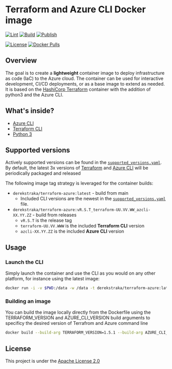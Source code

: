 # Terraform and Azure CLI Docker image

[![Lint](https://github.com/derekstraka/terraform-azure/actions/workflows/lint.yaml/badge.svg?branch=main)](https://github.com/derekstraka/terraform-azure/actions/workflows/lint.yaml)
[![Build](https://github.com/derekstraka/terraform-azure/actions/workflows/build.yaml/badge.svg?branch=main)](https://github.com/derekstraka/terraform-azure/actions/workflows/build.yaml)
[![Publish](https://github.com/derekstraka/terraform-azure/actions/workflows/publish-latest.yaml/badge.svg?branch=main)](https://github.com/derekstraka/terraform-azure/actions/workflows/publish-latest.yaml)

[![License](https://img.shields.io/badge/License-Apache%202.0-blue.svg)](https://opensource.org/licenses/Apache-2.0)
[![Docker Pulls](https://img.shields.io/docker/pulls/derekstraka/terraform-azure.svg)](https://hub.docker.com/r/derekstraka/terraform-azure/)

## Overview

The goal is to create a **lightweight** container image to deploy infrastructure as code (IaC) to the Azure cloud.  The container can be used for interactive development, CI/CD deployments, or as a base image to extend as needed.  It is based on the [HashiCorp Terraform](https://hub.docker.com/r/hashicorp/terraform/) container with the addition of python3 and the Azure CLI.

## What's inside?

* [Azure CLI](https://docs.microsoft.com/cli/azure/?view=azure-cli-latest)
* [Terraform CLI](https://www.terraform.io/docs/commands/index.html)
* [Python 3](https://www.python.org/)

## Supported versions

Actively supported versions can be found in the [`supported_versions.yaml`](https://github.com/derekstraka/terraform-azure/blob/main/supported_versions.yaml).  By default, the latest 3x versions of [Terraform](https://endoflife.date/terraform) and [Azure CLI](https://pypi.org/project/azure-cli/) will be periodically packaged and released

The following image tag strategy is leveraged for the container builds:

* `derekstraka/terraform-azure:latest` - build from main
  * Included CLI versions are the newest in the [`supported_versions.yaml`](https://github.com/derekstraka/terraform-azure/blob/main/supported_versions.yaml) file.
* `derekstraka/terraform-azure:vR.S.T_terraform-UU.VV.WW_azcli-XX.YY.ZZ` - build from releases
  * `vR.S.T` is the release tag
  * `terraform-UU.VV.WWW` is the included **Terraform CLI** version
  * `azcli-XX.YY.ZZ` is the included **Azure CLI** version

## Usage

### Launch the CLI

Simply launch the container and use the CLI as you would on any other platform, for instance using the latest image:

```bash
docker run -i -v $PWD:/data -w /data -t derekstraka/terraform-azure:latest /bin/bash
```

### Building an image

You can build the image locally directly from the Dockerfile using the TERRAFORM_VERSION and AZURE_CLI_VERSION build arguments to specificy the desired version of Terrafrom and Azure command line

```bash
docker build --build-arg TERRAFORM_VERSION=1.5.1 --build-arg AZURE_CLI_VERSION=2.48 .
```

## License

This project is under the [Apache License 2.0](https://github.com/derekstraka/terraform-azure/blob/main/LICENSE)
